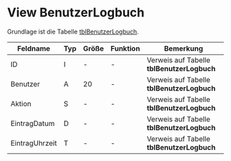 # View BenutzerLogbuch

Grundlage ist die Tabelle [tblBenutzerLogbuch](https://doc.magellan-toolbox.stueber.de/datenstruktur/tabellen/tblBenutzerLogbuch/).

| Feldname       | Typ | Größe | Funktion | Bemerkung                                |
|----------------|-----|-------|----------|------------------------------------------|
| ID             | I   | -     | -        | Verweis auf Tabelle **tblBenutzerLogbuch** |
| Benutzer       | A   | 20    | -        | Verweis auf Tabelle **tblBenutzerLogbuch** |
| Aktion         | S   | -     | -        | Verweis auf Tabelle **tblBenutzerLogbuch** |
| EintragDatum   | D   | -     | -        | Verweis auf Tabelle **tblBenutzerLogbuch** |
| EintragUhrzeit | T   | -     | -        | Verweis auf Tabelle **tblBenutzerLogbuch** |

